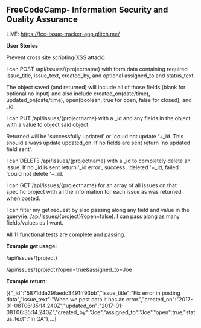 **FreeCodeCamp**- Information Security and Quality Assurance
------

LIVE: https://fcc-issue-tracker-app.glitch.me/


**User Stories**

Prevent cross site scripting(XSS attack).

I can POST /api/issues/{projectname} with form data containing required issue_title, issue_text, created_by, and optional assigned_to and status_text.

The object saved (and returned) will include all of those fields (blank for optional no input) and also include created_on(date/time), updated_on(date/time), open(boolean, true for open, false for closed), and _id.

I can PUT /api/issues/{projectname} with a _id and any fields in the object with a value to object said object. 

Returned will be 'successfully updated' or 'could not update '+_id. This should always update updated_on. If no fields are sent return 'no updated field sent'.

I can DELETE /api/issues/{projectname} with a _id to completely delete an issue. If no _id is sent return '_id error', success: 'deleted '+_id, failed: 'could not delete '+_id.

I can GET /api/issues/{projectname} for an array of all issues on that specific project with all the information for each issue as was returned when posted.

I can filter my get request by also passing along any field and value in the query(ie. /api/issues/{project}?open=false). I can pass along as many fields/values as I want.

All 11 functional tests are complete and passing.


**Example get usage:**


/api/issues/{project}

/api/issues/{project}?open=true&assigned_to=Joe


**Example return:**

[{"_id":"5871dda29faedc3491ff93bb","issue_title":"Fix error in posting data","issue_text":"When we post data it has an error.","created_on":"2017-01-08T06:35:14.240Z","updated_on":"2017-01-08T06:35:14.240Z","created_by":"Joe","assigned_to":"Joe","open":true,"status_text":"In QA"},...] 


